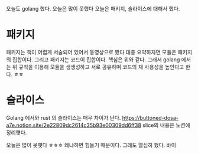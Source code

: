오늘도 golang 했다. 오늘은 많이 못했다 
오늘은 패키지, 슬라이스에 대해서 했다.
# 패키지
패키지는 책이 어렵게 서술되어 있어서 동영상으로 봤다
대충 요약하자면 모듈은 패키지의 집합이다.
그리고 패키지는 코드이 집합이다.
핵심은 위와 같다. 그래서 golang 에서는 위 규칙을 이용해 모듈을 생생성하고 서로 
공유하며 코드의 재 사용성을 높인다고 한다. ㅎㅎ

# 슬라이스
Golang 에서와 rust 의 슬라이스는 매우 차이가 난다. 
https://buttoned-dosa-a7e.notion.site/2e22809dc2614c35b93e00309dd6ff38
slice의 내용은 노션에 정리햿다.

오늘은 많이 못햿다 ㅎㅎㅎ 왜냐하면 힘들기 때문이다. 그래도 열심히 했다.
바이

